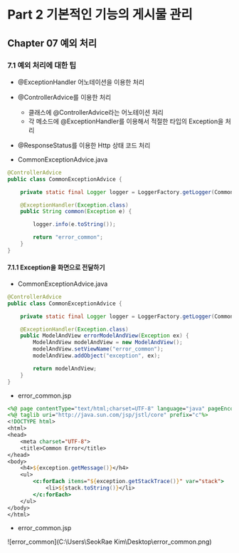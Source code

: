 # Part 2 기본적인 기능의 게시물 관리

## Chapter 07 예외 처리

### 7.1 예외 처리에 대한 팁

- @ExceptionHandler 어노테이션을 이용한 처리
- @ControllerAdvice를 이용한 처리
  - 클래스에 @ControllerAdvice라는 어노테이션 처리
  - 각 메소드에 @ExceptionHandler를 이용해서 적절한 타입의 Exception을 처리
- @ResponseStatus를 이용한 Http 상태 코드 처리



- CommonExceptionAdvice.java

```java
@ControllerAdvice
public class CommonExceptionAdvice {

    private static final Logger logger = LoggerFactory.getLogger(CommonExceptionAdvice.class);

    @ExceptionHandler(Exception.class)
    public String common(Exception e) {

        logger.info(e.toString());

        return "error_common";
    }
}
```

#### 7.1.1 Exception을 화면으로 전달하기

- CommonExceptionAdvice.java

```java
@ControllerAdvice
public class CommonExceptionAdvice {

    private static final Logger logger = LoggerFactory.getLogger(CommonExceptionAdvice.class);

    @ExceptionHandler(Exception.class)
    public ModelAndView errorModelAndView(Exception ex) {
        ModelAndView modelAndView = new ModelAndView();
        modelAndView.setViewName("error_common");
        modelAndView.addObject("exception", ex);

        return modelAndView;
    }
}
```

- error_common.jsp

```jsp
<%@ page contentType="text/html;charset=UTF-8" language="java" pageEncoding="UTF-8" %>
<%@ taglib uri="http://java.sun.com/jsp/jstl/core" prefix="c"%>
<!DOCTYPE html>
<html>
<head>
    <meta charset="UTF-8">
    <title>Common Error</title>
</head>
<body>
    <h4>${exception.getMessage()}</h4>
    <ul>
        <c:forEach items="${exception.getStackTrace()}" var="stack">
            <li>${stack.toString()}</li>
        </c:forEach>
    </ul>
</body>
</html>
```

- error_common.jsp

![error_common](C:\Users\SeokRae Kim\Desktop\error_common.png)